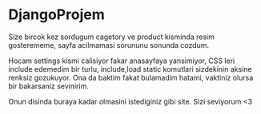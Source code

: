 # DjangoProjem

Size bircok kez sordugum cagetory ve product kisminda resim gosterememe, sayfa acilmamasi sorununu sonunda cozdum.

Hocam settings kismi calisiyor fakar anasayfaya yansimiyor, CSS leri include edemedim bir turlu, include,load static komutlari sizdekinin
aksine renksiz gozukuyor. Ona da baktim fakat bulamadim hatami, vaktiniz olursa bir bakarsaniz sevinirim.

Onun disinda buraya kadar olmasini istediginiz gibi site. Sizi seviyorum <3

